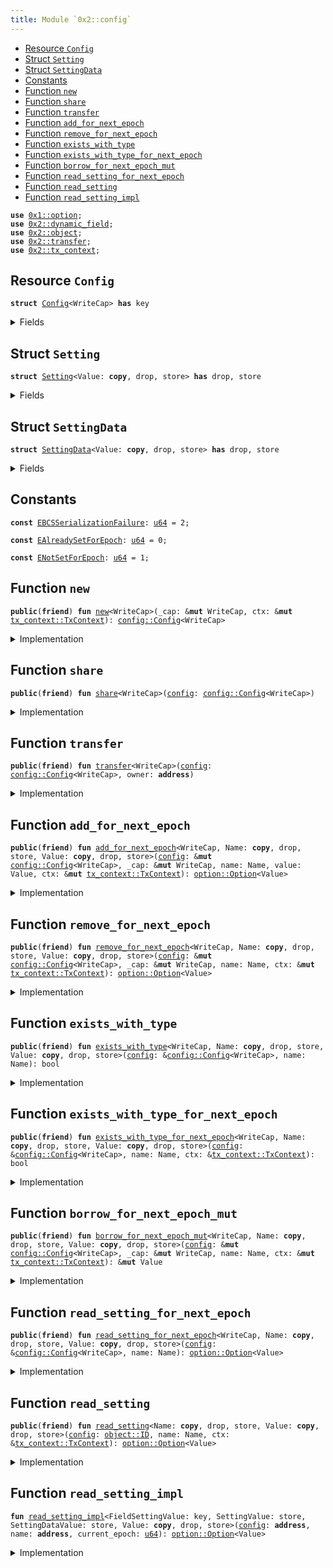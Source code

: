 ```yaml
---
title: Module `0x2::config`
---
```




-  [Resource `Config`](#0x2_config_Config)
-  [Struct `Setting`](#0x2_config_Setting)
-  [Struct `SettingData`](#0x2_config_SettingData)
-  [Constants](#@Constants_0)
-  [Function `new`](#0x2_config_new)
-  [Function `share`](#0x2_config_share)
-  [Function `transfer`](#0x2_config_transfer)
-  [Function `add_for_next_epoch`](#0x2_config_add_for_next_epoch)
-  [Function `remove_for_next_epoch`](#0x2_config_remove_for_next_epoch)
-  [Function `exists_with_type`](#0x2_config_exists_with_type)
-  [Function `exists_with_type_for_next_epoch`](#0x2_config_exists_with_type_for_next_epoch)
-  [Function `borrow_for_next_epoch_mut`](#0x2_config_borrow_for_next_epoch_mut)
-  [Function `read_setting_for_next_epoch`](#0x2_config_read_setting_for_next_epoch)
-  [Function `read_setting`](#0x2_config_read_setting)
-  [Function `read_setting_impl`](#0x2_config_read_setting_impl)


<pre><code><b>use</b> <a href="../move-stdlib/option.md#0x1_option">0x1::option</a>;
<b>use</b> <a href="../one-framework/dynamic_field.md#0x2_dynamic_field">0x2::dynamic_field</a>;
<b>use</b> <a href="../one-framework/object.md#0x2_object">0x2::object</a>;
<b>use</b> <a href="../one-framework/transfer.md#0x2_transfer">0x2::transfer</a>;
<b>use</b> <a href="../one-framework/tx_context.md#0x2_tx_context">0x2::tx_context</a>;
</code></pre>



<a name="0x2_config_Config"></a>

## Resource `Config`



<pre><code><b>struct</b> <a href="../one-framework/config.md#0x2_config_Config">Config</a>&lt;WriteCap&gt; <b>has</b> key
</code></pre>



<details>
<summary>Fields</summary>


<dl>
<dt>
<code>id: <a href="../one-framework/object.md#0x2_object_UID">object::UID</a></code>
</dt>
<dd>

</dd>
</dl>


</details>

<a name="0x2_config_Setting"></a>

## Struct `Setting`



<pre><code><b>struct</b> <a href="../one-framework/config.md#0x2_config_Setting">Setting</a>&lt;Value: <b>copy</b>, drop, store&gt; <b>has</b> drop, store
</code></pre>



<details>
<summary>Fields</summary>


<dl>
<dt>
<code>data: <a href="../move-stdlib/option.md#0x1_option_Option">option::Option</a>&lt;<a href="../one-framework/config.md#0x2_config_SettingData">config::SettingData</a>&lt;Value&gt;&gt;</code>
</dt>
<dd>

</dd>
</dl>


</details>

<a name="0x2_config_SettingData"></a>

## Struct `SettingData`



<pre><code><b>struct</b> <a href="../one-framework/config.md#0x2_config_SettingData">SettingData</a>&lt;Value: <b>copy</b>, drop, store&gt; <b>has</b> drop, store
</code></pre>



<details>
<summary>Fields</summary>


<dl>
<dt>
<code>newer_value_epoch: <a href="../move-stdlib/u64.md#0x1_u64">u64</a></code>
</dt>
<dd>

</dd>
<dt>
<code>newer_value: <a href="../move-stdlib/option.md#0x1_option_Option">option::Option</a>&lt;Value&gt;</code>
</dt>
<dd>

</dd>
<dt>
<code>older_value_opt: <a href="../move-stdlib/option.md#0x1_option_Option">option::Option</a>&lt;Value&gt;</code>
</dt>
<dd>

</dd>
</dl>


</details>

<a name="@Constants_0"></a>

## Constants


<a name="0x2_config_EBCSSerializationFailure"></a>



<pre><code><b>const</b> <a href="../one-framework/config.md#0x2_config_EBCSSerializationFailure">EBCSSerializationFailure</a>: <a href="../move-stdlib/u64.md#0x1_u64">u64</a> = 2;
</code></pre>



<a name="0x2_config_EAlreadySetForEpoch"></a>



<pre><code><b>const</b> <a href="../one-framework/config.md#0x2_config_EAlreadySetForEpoch">EAlreadySetForEpoch</a>: <a href="../move-stdlib/u64.md#0x1_u64">u64</a> = 0;
</code></pre>



<a name="0x2_config_ENotSetForEpoch"></a>



<pre><code><b>const</b> <a href="../one-framework/config.md#0x2_config_ENotSetForEpoch">ENotSetForEpoch</a>: <a href="../move-stdlib/u64.md#0x1_u64">u64</a> = 1;
</code></pre>



<a name="0x2_config_new"></a>

## Function `new`



<pre><code><b>public</b>(<b>friend</b>) <b>fun</b> <a href="../one-framework/config.md#0x2_config_new">new</a>&lt;WriteCap&gt;(_cap: &<b>mut</b> WriteCap, ctx: &<b>mut</b> <a href="../one-framework/tx_context.md#0x2_tx_context_TxContext">tx_context::TxContext</a>): <a href="../one-framework/config.md#0x2_config_Config">config::Config</a>&lt;WriteCap&gt;
</code></pre>



<details>
<summary>Implementation</summary>


<pre><code><b>public</b>(package) <b>fun</b> <a href="../one-framework/config.md#0x2_config_new">new</a>&lt;WriteCap&gt;(_cap: &<b>mut</b> WriteCap, ctx: &<b>mut</b> TxContext): <a href="../one-framework/config.md#0x2_config_Config">Config</a>&lt;WriteCap&gt; {
    <a href="../one-framework/config.md#0x2_config_Config">Config</a>&lt;WriteCap&gt; { id: <a href="../one-framework/object.md#0x2_object_new">object::new</a>(ctx) }
}
</code></pre>



</details>

<a name="0x2_config_share"></a>

## Function `share`



<pre><code><b>public</b>(<b>friend</b>) <b>fun</b> <a href="../one-framework/config.md#0x2_config_share">share</a>&lt;WriteCap&gt;(<a href="../one-framework/config.md#0x2_config">config</a>: <a href="../one-framework/config.md#0x2_config_Config">config::Config</a>&lt;WriteCap&gt;)
</code></pre>



<details>
<summary>Implementation</summary>


<pre><code><b>public</b>(package) <b>fun</b> <a href="../one-framework/config.md#0x2_config_share">share</a>&lt;WriteCap&gt;(<a href="../one-framework/config.md#0x2_config">config</a>: <a href="../one-framework/config.md#0x2_config_Config">Config</a>&lt;WriteCap&gt;) {
    <a href="../one-framework/transfer.md#0x2_transfer_share_object">transfer::share_object</a>(<a href="../one-framework/config.md#0x2_config">config</a>)
}
</code></pre>



</details>

<a name="0x2_config_transfer"></a>

## Function `transfer`



<pre><code><b>public</b>(<b>friend</b>) <b>fun</b> <a href="../one-framework/transfer.md#0x2_transfer">transfer</a>&lt;WriteCap&gt;(<a href="../one-framework/config.md#0x2_config">config</a>: <a href="../one-framework/config.md#0x2_config_Config">config::Config</a>&lt;WriteCap&gt;, owner: <b>address</b>)
</code></pre>



<details>
<summary>Implementation</summary>


<pre><code><b>public</b>(package) <b>fun</b> <a href="../one-framework/transfer.md#0x2_transfer">transfer</a>&lt;WriteCap&gt;(<a href="../one-framework/config.md#0x2_config">config</a>: <a href="../one-framework/config.md#0x2_config_Config">Config</a>&lt;WriteCap&gt;, owner: <b>address</b>) {
    <a href="../one-framework/transfer.md#0x2_transfer_transfer">transfer::transfer</a>(<a href="../one-framework/config.md#0x2_config">config</a>, owner)
}
</code></pre>



</details>

<a name="0x2_config_add_for_next_epoch"></a>

## Function `add_for_next_epoch`



<pre><code><b>public</b>(<b>friend</b>) <b>fun</b> <a href="../one-framework/config.md#0x2_config_add_for_next_epoch">add_for_next_epoch</a>&lt;WriteCap, Name: <b>copy</b>, drop, store, Value: <b>copy</b>, drop, store&gt;(<a href="../one-framework/config.md#0x2_config">config</a>: &<b>mut</b> <a href="../one-framework/config.md#0x2_config_Config">config::Config</a>&lt;WriteCap&gt;, _cap: &<b>mut</b> WriteCap, name: Name, value: Value, ctx: &<b>mut</b> <a href="../one-framework/tx_context.md#0x2_tx_context_TxContext">tx_context::TxContext</a>): <a href="../move-stdlib/option.md#0x1_option_Option">option::Option</a>&lt;Value&gt;
</code></pre>



<details>
<summary>Implementation</summary>


<pre><code><b>public</b>(package) <b>fun</b> <a href="../one-framework/config.md#0x2_config_add_for_next_epoch">add_for_next_epoch</a>&lt;
    WriteCap,
    Name: <b>copy</b> + drop + store,
    Value: <b>copy</b> + drop + store,
&gt;(
    <a href="../one-framework/config.md#0x2_config">config</a>: &<b>mut</b> <a href="../one-framework/config.md#0x2_config_Config">Config</a>&lt;WriteCap&gt;,
    _cap: &<b>mut</b> WriteCap,
    name: Name,
    value: Value,
    ctx: &<b>mut</b> TxContext,
): Option&lt;Value&gt; {
    <b>let</b> epoch = ctx.epoch();
    <b>if</b> (!field::exists_(&<a href="../one-framework/config.md#0x2_config">config</a>.id, name)) {
        <b>let</b> sobj = <a href="../one-framework/config.md#0x2_config_Setting">Setting</a> {
            data: <a href="../move-stdlib/option.md#0x1_option_some">option::some</a>(<a href="../one-framework/config.md#0x2_config_SettingData">SettingData</a> {
                newer_value_epoch: epoch,
                newer_value: <a href="../move-stdlib/option.md#0x1_option_some">option::some</a>(value),
                older_value_opt: <a href="../move-stdlib/option.md#0x1_option_none">option::none</a>(),
            }),
        };
        field::add(&<b>mut</b> <a href="../one-framework/config.md#0x2_config">config</a>.id, name, sobj);
        <a href="../move-stdlib/option.md#0x1_option_none">option::none</a>()
    } <b>else</b> {
        <b>let</b> sobj: &<b>mut</b> <a href="../one-framework/config.md#0x2_config_Setting">Setting</a>&lt;Value&gt; = field::borrow_mut(&<b>mut</b> <a href="../one-framework/config.md#0x2_config">config</a>.id, name);
        <b>let</b> <a href="../one-framework/config.md#0x2_config_SettingData">SettingData</a> {
            newer_value_epoch,
            newer_value,
            older_value_opt,
        } = sobj.data.extract();
        <b>let</b> (older_value_opt, removed_value) =
            <b>if</b> (epoch &gt; newer_value_epoch) {
                // <b>if</b> the `newer_value` is for a previous epoch, <b>move</b> it <b>to</b> `older_value_opt`
                (<b>move</b> newer_value, <b>move</b> older_value_opt)
            } <b>else</b> {
                // the current epoch cannot be less than the `newer_value_epoch`
                <b>assert</b>!(epoch == newer_value_epoch);
                // <b>if</b> the `newer_value` is for the current epoch, then the <a href="../move-stdlib/option.md#0x1_option">option</a> must be `none`
                <b>assert</b>!(newer_value.is_none(), <a href="../one-framework/config.md#0x2_config_EAlreadySetForEpoch">EAlreadySetForEpoch</a>);
                (<b>move</b> older_value_opt, <a href="../move-stdlib/option.md#0x1_option_none">option::none</a>())
            };
        sobj.data.fill(<a href="../one-framework/config.md#0x2_config_SettingData">SettingData</a> {
            newer_value_epoch: epoch,
            newer_value: <a href="../move-stdlib/option.md#0x1_option_some">option::some</a>(value),
            older_value_opt,
        });
        removed_value
    }
}
</code></pre>



</details>

<a name="0x2_config_remove_for_next_epoch"></a>

## Function `remove_for_next_epoch`



<pre><code><b>public</b>(<b>friend</b>) <b>fun</b> <a href="../one-framework/config.md#0x2_config_remove_for_next_epoch">remove_for_next_epoch</a>&lt;WriteCap, Name: <b>copy</b>, drop, store, Value: <b>copy</b>, drop, store&gt;(<a href="../one-framework/config.md#0x2_config">config</a>: &<b>mut</b> <a href="../one-framework/config.md#0x2_config_Config">config::Config</a>&lt;WriteCap&gt;, _cap: &<b>mut</b> WriteCap, name: Name, ctx: &<b>mut</b> <a href="../one-framework/tx_context.md#0x2_tx_context_TxContext">tx_context::TxContext</a>): <a href="../move-stdlib/option.md#0x1_option_Option">option::Option</a>&lt;Value&gt;
</code></pre>



<details>
<summary>Implementation</summary>


<pre><code><b>public</b>(package) <b>fun</b> <a href="../one-framework/config.md#0x2_config_remove_for_next_epoch">remove_for_next_epoch</a>&lt;
    WriteCap,
    Name: <b>copy</b> + drop + store,
    Value: <b>copy</b> + drop + store,
&gt;(
    <a href="../one-framework/config.md#0x2_config">config</a>: &<b>mut</b> <a href="../one-framework/config.md#0x2_config_Config">Config</a>&lt;WriteCap&gt;,
    _cap: &<b>mut</b> WriteCap,
    name: Name,
    ctx: &<b>mut</b> TxContext,
): Option&lt;Value&gt; {
    <b>let</b> epoch = ctx.epoch();
    <b>if</b> (!field::exists_(&<a href="../one-framework/config.md#0x2_config">config</a>.id, name)) <b>return</b> <a href="../move-stdlib/option.md#0x1_option_none">option::none</a>();
    <b>let</b> sobj: &<b>mut</b> <a href="../one-framework/config.md#0x2_config_Setting">Setting</a>&lt;Value&gt; = field::borrow_mut(&<b>mut</b> <a href="../one-framework/config.md#0x2_config">config</a>.id, name);
    <b>let</b> <a href="../one-framework/config.md#0x2_config_SettingData">SettingData</a> {
        newer_value_epoch,
        newer_value,
        older_value_opt,
    } = sobj.data.extract();
    <b>let</b> (older_value_opt, removed_value) =
        <b>if</b> (epoch &gt; newer_value_epoch) {
            // <b>if</b> the `newer_value` is for a previous epoch, <b>move</b> it <b>to</b> `older_value_opt`
            (<b>move</b> newer_value, <a href="../move-stdlib/option.md#0x1_option_none">option::none</a>())
        } <b>else</b> {
            // the current epoch cannot be less than the `newer_value_epoch`
            <b>assert</b>!(epoch == newer_value_epoch);
            (<b>move</b> older_value_opt, <b>move</b> newer_value)
        };
    <b>let</b> older_value_opt_is_none = older_value_opt.is_none();
    sobj.data.fill(<a href="../one-framework/config.md#0x2_config_SettingData">SettingData</a> {
        newer_value_epoch: epoch,
        newer_value: <a href="../move-stdlib/option.md#0x1_option_none">option::none</a>(),
        older_value_opt,
    });
    <b>if</b> (older_value_opt_is_none) {
        field::remove&lt;_, <a href="../one-framework/config.md#0x2_config_Setting">Setting</a>&lt;Value&gt;&gt;(&<b>mut</b> <a href="../one-framework/config.md#0x2_config">config</a>.id, name);
    };
    removed_value
}
</code></pre>



</details>

<a name="0x2_config_exists_with_type"></a>

## Function `exists_with_type`



<pre><code><b>public</b>(<b>friend</b>) <b>fun</b> <a href="../one-framework/config.md#0x2_config_exists_with_type">exists_with_type</a>&lt;WriteCap, Name: <b>copy</b>, drop, store, Value: <b>copy</b>, drop, store&gt;(<a href="../one-framework/config.md#0x2_config">config</a>: &<a href="../one-framework/config.md#0x2_config_Config">config::Config</a>&lt;WriteCap&gt;, name: Name): bool
</code></pre>



<details>
<summary>Implementation</summary>


<pre><code><b>public</b>(package) <b>fun</b> <a href="../one-framework/config.md#0x2_config_exists_with_type">exists_with_type</a>&lt;
    WriteCap,
    Name: <b>copy</b> + drop + store,
    Value: <b>copy</b> + drop + store,
&gt;(
    <a href="../one-framework/config.md#0x2_config">config</a>: &<a href="../one-framework/config.md#0x2_config_Config">Config</a>&lt;WriteCap&gt;,
    name: Name,
): bool {
    field::exists_with_type&lt;_, <a href="../one-framework/config.md#0x2_config_Setting">Setting</a>&lt;Value&gt;&gt;(&<a href="../one-framework/config.md#0x2_config">config</a>.id, name)
}
</code></pre>



</details>

<a name="0x2_config_exists_with_type_for_next_epoch"></a>

## Function `exists_with_type_for_next_epoch`



<pre><code><b>public</b>(<b>friend</b>) <b>fun</b> <a href="../one-framework/config.md#0x2_config_exists_with_type_for_next_epoch">exists_with_type_for_next_epoch</a>&lt;WriteCap, Name: <b>copy</b>, drop, store, Value: <b>copy</b>, drop, store&gt;(<a href="../one-framework/config.md#0x2_config">config</a>: &<a href="../one-framework/config.md#0x2_config_Config">config::Config</a>&lt;WriteCap&gt;, name: Name, ctx: &<a href="../one-framework/tx_context.md#0x2_tx_context_TxContext">tx_context::TxContext</a>): bool
</code></pre>



<details>
<summary>Implementation</summary>


<pre><code><b>public</b>(package) <b>fun</b> <a href="../one-framework/config.md#0x2_config_exists_with_type_for_next_epoch">exists_with_type_for_next_epoch</a>&lt;
    WriteCap,
    Name: <b>copy</b> + drop + store,
    Value: <b>copy</b> + drop + store,
&gt;(
    <a href="../one-framework/config.md#0x2_config">config</a>: &<a href="../one-framework/config.md#0x2_config_Config">Config</a>&lt;WriteCap&gt;,
    name: Name,
    ctx: &TxContext,
): bool {
    field::exists_with_type&lt;_, <a href="../one-framework/config.md#0x2_config_Setting">Setting</a>&lt;Value&gt;&gt;(&<a href="../one-framework/config.md#0x2_config">config</a>.id, name) && {
        <b>let</b> epoch = ctx.epoch();
        <b>let</b> sobj: &<a href="../one-framework/config.md#0x2_config_Setting">Setting</a>&lt;Value&gt; = field::borrow(&<a href="../one-framework/config.md#0x2_config">config</a>.id, name);
        epoch == sobj.data.borrow().newer_value_epoch &&
        sobj.data.borrow().newer_value.is_some()
    }
}
</code></pre>



</details>

<a name="0x2_config_borrow_for_next_epoch_mut"></a>

## Function `borrow_for_next_epoch_mut`



<pre><code><b>public</b>(<b>friend</b>) <b>fun</b> <a href="../one-framework/config.md#0x2_config_borrow_for_next_epoch_mut">borrow_for_next_epoch_mut</a>&lt;WriteCap, Name: <b>copy</b>, drop, store, Value: <b>copy</b>, drop, store&gt;(<a href="../one-framework/config.md#0x2_config">config</a>: &<b>mut</b> <a href="../one-framework/config.md#0x2_config_Config">config::Config</a>&lt;WriteCap&gt;, _cap: &<b>mut</b> WriteCap, name: Name, ctx: &<b>mut</b> <a href="../one-framework/tx_context.md#0x2_tx_context_TxContext">tx_context::TxContext</a>): &<b>mut</b> Value
</code></pre>



<details>
<summary>Implementation</summary>


<pre><code><b>public</b>(package) <b>fun</b> <a href="../one-framework/config.md#0x2_config_borrow_for_next_epoch_mut">borrow_for_next_epoch_mut</a>&lt;
    WriteCap,
    Name: <b>copy</b> + drop + store,
    Value: <b>copy</b> + drop + store,
&gt;(
    <a href="../one-framework/config.md#0x2_config">config</a>: &<b>mut</b> <a href="../one-framework/config.md#0x2_config_Config">Config</a>&lt;WriteCap&gt;,
    _cap: &<b>mut</b> WriteCap,
    name: Name,
    ctx: &<b>mut</b> TxContext,
): &<b>mut</b> Value {
    <b>let</b> epoch = ctx.epoch();
    <b>let</b> sobj: &<b>mut</b> <a href="../one-framework/config.md#0x2_config_Setting">Setting</a>&lt;Value&gt; = field::borrow_mut(&<b>mut</b> <a href="../one-framework/config.md#0x2_config">config</a>.id, name);
    <b>let</b> data = sobj.data.borrow_mut();
    <b>assert</b>!(data.newer_value_epoch == epoch, <a href="../one-framework/config.md#0x2_config_ENotSetForEpoch">ENotSetForEpoch</a>);
    <b>assert</b>!(data.newer_value.is_some(), <a href="../one-framework/config.md#0x2_config_ENotSetForEpoch">ENotSetForEpoch</a>);
    data.newer_value.borrow_mut()
}
</code></pre>



</details>

<a name="0x2_config_read_setting_for_next_epoch"></a>

## Function `read_setting_for_next_epoch`



<pre><code><b>public</b>(<b>friend</b>) <b>fun</b> <a href="../one-framework/config.md#0x2_config_read_setting_for_next_epoch">read_setting_for_next_epoch</a>&lt;WriteCap, Name: <b>copy</b>, drop, store, Value: <b>copy</b>, drop, store&gt;(<a href="../one-framework/config.md#0x2_config">config</a>: &<a href="../one-framework/config.md#0x2_config_Config">config::Config</a>&lt;WriteCap&gt;, name: Name): <a href="../move-stdlib/option.md#0x1_option_Option">option::Option</a>&lt;Value&gt;
</code></pre>



<details>
<summary>Implementation</summary>


<pre><code><b>public</b>(package) <b>fun</b> <a href="../one-framework/config.md#0x2_config_read_setting_for_next_epoch">read_setting_for_next_epoch</a>&lt;
    WriteCap,
    Name: <b>copy</b> + drop + store,
    Value: <b>copy</b> + drop + store,
&gt;(
    <a href="../one-framework/config.md#0x2_config">config</a>: &<a href="../one-framework/config.md#0x2_config_Config">Config</a>&lt;WriteCap&gt;,
    name: Name,
): Option&lt;Value&gt; {
    <b>if</b> (!field::exists_with_type&lt;_, <a href="../one-framework/config.md#0x2_config_Setting">Setting</a>&lt;Value&gt;&gt;(&<a href="../one-framework/config.md#0x2_config">config</a>.id, name)) <b>return</b> <a href="../move-stdlib/option.md#0x1_option_none">option::none</a>();
    <b>let</b> sobj: &<a href="../one-framework/config.md#0x2_config_Setting">Setting</a>&lt;Value&gt; = field::borrow(&<a href="../one-framework/config.md#0x2_config">config</a>.id, name);
    <b>let</b> data = sobj.data.borrow();
    data.newer_value
}
</code></pre>



</details>

<a name="0x2_config_read_setting"></a>

## Function `read_setting`



<pre><code><b>public</b>(<b>friend</b>) <b>fun</b> <a href="../one-framework/config.md#0x2_config_read_setting">read_setting</a>&lt;Name: <b>copy</b>, drop, store, Value: <b>copy</b>, drop, store&gt;(<a href="../one-framework/config.md#0x2_config">config</a>: <a href="../one-framework/object.md#0x2_object_ID">object::ID</a>, name: Name, ctx: &<a href="../one-framework/tx_context.md#0x2_tx_context_TxContext">tx_context::TxContext</a>): <a href="../move-stdlib/option.md#0x1_option_Option">option::Option</a>&lt;Value&gt;
</code></pre>



<details>
<summary>Implementation</summary>


<pre><code><b>public</b>(package) <b>fun</b> <a href="../one-framework/config.md#0x2_config_read_setting">read_setting</a>&lt;Name: <b>copy</b> + drop + store, Value: <b>copy</b> + drop + store&gt;(
    <a href="../one-framework/config.md#0x2_config">config</a>: ID,
    name: Name,
    ctx: &TxContext,
): Option&lt;Value&gt; {
    <b>use</b> one::dynamic_field::Field;
    <b>let</b> config_id = <a href="../one-framework/config.md#0x2_config">config</a>.to_address();
    <b>let</b> setting_df = field::hash_type_and_key(config_id, name);
    <a href="../one-framework/config.md#0x2_config_read_setting_impl">read_setting_impl</a>&lt;Field&lt;Name, <a href="../one-framework/config.md#0x2_config_Setting">Setting</a>&lt;Value&gt;&gt;, <a href="../one-framework/config.md#0x2_config_Setting">Setting</a>&lt;Value&gt;, <a href="../one-framework/config.md#0x2_config_SettingData">SettingData</a>&lt;Value&gt;, Value&gt;(
        config_id,
        setting_df,
        ctx.epoch(),
    )
}
</code></pre>



</details>

<a name="0x2_config_read_setting_impl"></a>

## Function `read_setting_impl`



<pre><code><b>fun</b> <a href="../one-framework/config.md#0x2_config_read_setting_impl">read_setting_impl</a>&lt;FieldSettingValue: key, SettingValue: store, SettingDataValue: store, Value: <b>copy</b>, drop, store&gt;(<a href="../one-framework/config.md#0x2_config">config</a>: <b>address</b>, name: <b>address</b>, current_epoch: <a href="../move-stdlib/u64.md#0x1_u64">u64</a>): <a href="../move-stdlib/option.md#0x1_option_Option">option::Option</a>&lt;Value&gt;
</code></pre>



<details>
<summary>Implementation</summary>


<pre><code><b>native</b> <b>fun</b> <a href="../one-framework/config.md#0x2_config_read_setting_impl">read_setting_impl</a>&lt;
    FieldSettingValue: key,
    SettingValue: store,
    SettingDataValue: store,
    Value: <b>copy</b> + drop + store,
&gt;(
    <a href="../one-framework/config.md#0x2_config">config</a>: <b>address</b>,
    name: <b>address</b>,
    current_epoch: <a href="../move-stdlib/u64.md#0x1_u64">u64</a>,
): Option&lt;Value&gt;;
</code></pre>



</details>
